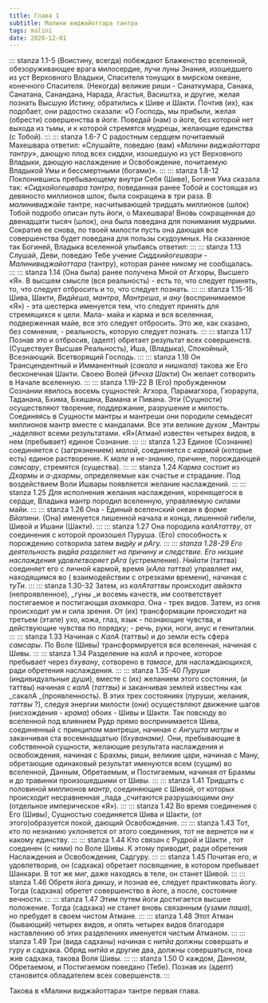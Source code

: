 ```yaml
---
title: Глава 1
subtitle: Малини виджайоттара тантра
tags: malini
date: 2020-12-01
---
```


::: stanza 1.1-5
(Воистину, всегда) побеждают Блаженство вселенной, обезоруживающее врага милосердие, лучи луны Знания, изошедшего из уст Верховного Владыки, Спасителя тонущих в мирском океане, конечного Спасителя. (Некогда) великие риши - Санаткумара, Санака, Санатана, Санандана, Нарада, Агастья, Васиштха, и другие, желая познать Высшую Истину, обратились к Шиве и Шакти. Почтив (их), как подобает, они радостно сказали: «О Господь, мы прибыли, желая (обрести) совершенства в йоге. Поведай (нам) о йоге, без которой нет выхода из тьмы, и к которой стремятся мудрецы, желающие единства (с Тобой).
:::
::: stanza 1.6-7
С радостным сердцем почитаемый Махешвара ответил: «Слушайте, поведаю (вам) «_Малини виджайоттара тантру_», дающую плод всех сиддхи, изошедшую из уст Верховного Владыки, дающую наслаждение и Освобождение, почитаемую Владыкой Умы и бессмертными (богами)».
:::
::: stanza 1.8-12
Поклонившись пребывающему внутри Себя (Шиве), Богиня Ума сказала так: «_Сидхайогешвара тантра_, поведанная ранее Тобой и состоящая из девяносто миллионов шлок, была сокращена в три раза. В _малинивиджайе_ тантре, насчитывающей тридцать миллионов (шлок) Тобой подробо описан путь йоги, о Махешвара! Вновь сокращенная до двенадцати тысяч (шлок), она была поведана для понимания мудрыми. Сократив ее снова, по твоей милости пусть она дающая все совершенства будет поведана для пользы скудоумных. На сказанное так Богиней, Владыка вселенной улыбаясь ответил:
:::
::: stanza 1.13
Слушай, Деви, поведаю Тебе учение _Сиддхийогешвари_ - _Малинивиджайоттара_ (тантру), которая ранее никому не сообщалась.
:::
::: stanza 1.14
(Она была) ранее получена Мной от Агхоры, Высшего «Я». В высшем смысле (вся реальность) - есть то, что следует принять, то, что следует отбросить и то, что следует познать.
:::
::: stanza 1.15-16
Шива, Шакти, _Видйеша_, _мантра_, _Мантреша_, и _ану_ (воспринимаемое «Я») - эта шестерка именуется тем, что следует принять для стремящихся к цели. Мала- майа и карма и вся вселенная, подверженная майе, все это следует отбросить. Это же, как сказано, без сомнения, - реальность, которую следует познать.
:::
::: stanza 1.17
Познав это и отбросив, (адепт) обретает результат всех совершенств. (Существует Высшая Реальность), Иша, (Владыка), Спокойный, Всезнающий. Всетворящий Господь.
:::
::: stanza 1.18
Он Трансцендентный и Имманентный (_сакала_ и _нишкала_) такова же Его бесконечная Шакти. Своею Волей (_Иччха Шакти_) Он желает сотворить в Начале вселенную.
:::
::: stanza 1.19-22
В (Его) пробужденном Сознании явилось восемь сущностей: Агхора, Парамагхора, Гхорарупа, Таданана, Бхима, Бхишана, Вамана и Пивана. Эти (Сущности) осуществляют творение, поддержание, разрушение и милость. Соединяясь в Сущности мантры и мантреши они породили семьдесят миллионов мантр вместе с мандалами. Все эти великие духом _Мантры _наделяют всеми результатами. «Я»(Атман) известен четырех видов, в нем (пребывает) единое Сознание.
:::
::: stanza 1.23
Единое (Сознание) соединяется с (загрязнением) _малой_, соединяется с _кармой_ (которые есть) единое растворение. К _мале_ и не-знанию, причине, порождающей _самсару_, стремятся (существа).
:::
::: stanza 1.24
_Карма_ состоит из _Дхармы_ и _а-дхармы_, определяемые как счастье и страдание. Под воздействием Воли Ишвары появляется желание наслаждений.
:::
::: stanza 1.25
Для исполнения желания наслаждения, коренящегося в сердце, Владыка мантр породил вселенную, управляемую силами майи.
:::
::: stanza 1.26
Она - Единый вселенский океан в форме _Вйапини_. (Она) именуется лишенной начала и конца, лишенной гибели, Шивой и Ишани (Шакти).
:::
::: stanza 1.27
Она породила _калАтаттву_, от соединения с которой произошел Пуруша. (Его) способность к порождению сотворила затем _видйу _и _рАгу_.
:::
::: stanza 1.28-29
Его деятельность видйа разделяет на причину и следствие. Его низшие наслаждения удовлетворяет_ рАга_ (устремление). _Нийати_ (таттва) соединяет его с личной кармой, время (_кАла таттва_) управляет им, находящимся во ( взаимодействии с отрезками времени), начиная с _туТи_.
:::
::: stanza 1.30-32
Затем, из _калАтаттвы_ происходит _авйакта_ (непроявленное), _гуны _и восемь качеств, им соответствует постигаемое и постигающая _ахамкара_. Она - трех видов. Затем, из огня происходит ум и сила зрения. От (их) трансформации происходит на третьем (этапе) ухо, кожа, глаз, язык - познающие чувства, и действующие чувства по порядку; - речь, руки, ноги, анус и гениталии.
:::
::: stanza 1.33
Начиная с _КалА_ (таттвы) и до земли есть сфера _самсары_. По Воле (Шивы) трансформируется вся вселенная, начиная с Шивы.
:::
::: stanza 1.34
Разделение на _калА_ и прочее, которое пребывает через _бхувану_, сотворено в _тамасе_, для наслаждающихся, ради обретения наслаждения.
:::
::: stanza 1.35-40
_Пуруши_ (индивидуальные души), вместе с (их) желанием этого состояния, (и таттвы) начиная с _калА_ (_таттвы_) и заканчивая землей известны как _сакалА _(проявленность). В этих трех состояниях (_пуруши_, желания, _таттвы_ ?), следуя энергии милости (они) осуществляют движение шагов (нисхождения - _крама_) обоих - Шивы и Шакти. Так повсюду во вселенной под влиянием Рудр прямо воспринимается Шива, соединенный с принципом мантреши, начиная с _Ангушта матры_ и заканчивая ста восемнадцатью (_бхуванами)._ Они, пребывающие в собственной сущности, желающие результата наслаждения и освобождения, начиная с Брахмы, риши, великие цари, начиная с Ману, обретающие одинаковый результат именуются всем (сущим) во вселенной, Данным, Обретаемым, и Постигаемым, начиная от Брахмы и до травинки произошедшими от Шивы.
:::
::: stanza 1.41
Тридцать с половиной миллионов _мантр_, соединяющие с Шивой, от которых происходит несравненная _пада _считаются разрушающими _ану_ (отдельное империческое «Я»).
:::
::: stanza 1.42
Во время соединения с Его (Шивы), Сущностью соединяется Шива и Шакти, (от этого)образуется покой, дающий Освобождение.
:::
::: stanza 1.43
Тот, кто по незнанию уклоняется от этого соединения, тот не вернется ни к какому единству.
:::
::: stanza 1.44
Кто связан с Рудрой и Шакти , тот соединен (с ними) по Воле Шивы. К этому приводит, ради обретения Наслаждения и Освобождения, Садгуру.
:::
::: stanza 1.45
Почитая его, и удовлетворив, он (садхака) обретает посвящение, в котором пребывает Шанкари. В тот же миг, даже находясь в теле, он станет Шивой.
:::
::: stanza 1.46
Обретя йога дикшу, и познав ее, следует практиковать йогу. Тогда (садхака) обретет совершенство в йоге, а после, состояние вечности.
:::
::: stanza 1.47
Этим путем йоги достигается высшее положение. Тогда (садхака) не станет вновь связанным (узами _паша_), но пребудет в своем чистом Атмане.
:::
::: stanza 1.48
Этот Атман (бывающий) четырех видов, и опять четырех видов благодаря наставлению об этих разделениях именуется чистым Атманом.
:::
::: stanza 1.49
Три (вида садханы) начиная с _нитйа_ должны совершать и гуру и садхака. Обряд _нитйа_ и другие два, должны совершаться, пока жив садхака, такова Воля Шивы.
:::
::: stanza 1.50
О каждом, Данном, Обретаемом, и Постигаемом поведано (Тебе). Познав их (адепт) становится обладателем всех совершенств.
:::

Такова в «Малини виджайоттара» тантре первая глава.